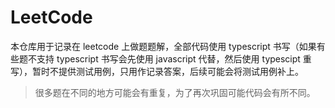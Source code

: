 # LeetCode

本仓库用于记录在 leetcode 上做题题解，全部代码使用 typescript 书写（如果有些题不支持 typescript 书写会先使用 javascript 代替，然后使用 typescipt 重写），暂时不提供测试用例，只用作记录答案，后续可能会将测试用例补上。

> 很多题在不同的地方可能会有重复，为了再次巩固可能代码会有所不同。

